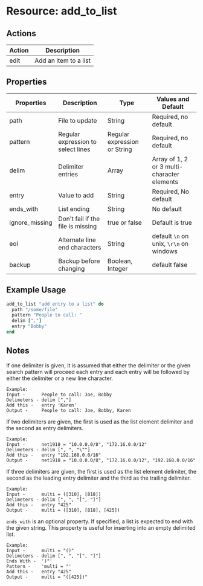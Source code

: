 # Resource: add_to_list

## Actions

| Action | Description           |
| ------ | --------------------- |
| edit   | Add an item to a list |

## Properties

| Properties     | Description                        | Type                         | Values and Default                          |
| -------------- | ---------------------------------- | ---------------------------- | ------------------------------------------- |
| path           | File to update                     | String                       | Required, no default                        |
| pattern        | Regular expression to select lines | Regular expression or String | Required, no default                        |
| delim          | Delimiter entries                  | Array                        | Array of 1, 2 or 3 multi-character elements |
| entry          | Value to add                       | String                       | Required, No default                        |
| ends_with      | List ending                        | String                       | No default                                  |
| ignore_missing | Don't fail if the file is missing  | true or false                | Default is true                             |
| eol            | Alternate line end characters      | String                       | default `\n` on unix, `\r\n` on windows     |
| backup         | Backup before changing             | Boolean, Integer             | default false                               |

## Example Usage

```ruby
add_to_list "add entry to a list" do
  path "/some/file"
  pattern "People to call: "
  delim [","]
  entry "Bobby"
end
```

## Notes

If one delimiter is given, it is assumed that either the delimiter or the given search pattern will proceed each entry and each entry will be followed by either the delimiter or a new line character.

```text
Example:
Input -      People to call: Joe, Bobby
Delimeters - delim [","]
Add this -   entry 'Karen'
Output -     People to call: Joe, Bobby, Karen
```

If two delimiters are given, the first is used as the list element delimiter and the second as entry delimiters.

```text
Example:
Input -      net1918 = "10.0.0.0/8", "172.16.0.0/12"
Delimeters - delim [", ", "\""]
Add this -   entry "192.168.0.0/16"
Output -     net1918 = "10.0.0.0/8", "172.16.0.0/12", "192.168.0.0/16"
```

If three delimiters are given, the first is used as the list element delimiter, the second as the leading entry delimiter and the third as the trailing delimiter.

```text
Example:
Input -      multi = ([310], [818])
Delimeters - delim [", ", "[", "]"]
Add this -   entry "425"
Output -     multi = ([310], [818], [425])
```

`ends_with` is an optional property. If specified, a list is expected to end with the given string.
This property is useful for inserting into an empty delimited list.

```text
Example:
Input -      multi = "()"
Delimeters - delim [", ", "[", "]"]
Ends With -  ')"'
Pattern -    'multi = "'
Add this -   entry "425"
Output -     multi = "([425])"
```
